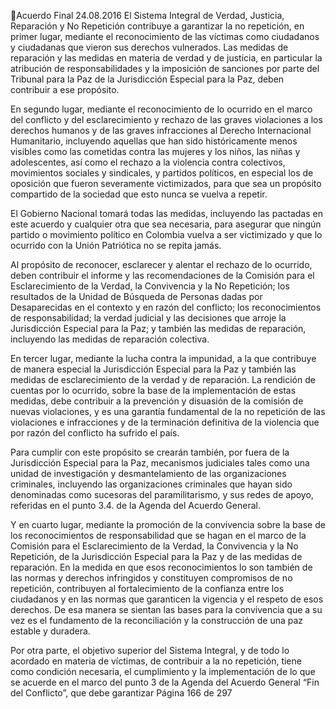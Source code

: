 Acuerdo Final 
24.08.2016 
El Sistema Integral de Verdad, Justicia, Reparación y No Repetición contribuye a garantizar la no repetición, 
en primer lugar, mediante el reconocimiento de las víctimas como ciudadanos y ciudadanas que vieron sus 
derechos vulnerados. Las medidas de reparación y las medidas en materia de verdad y de justicia, en particular 
la  atribución  de  responsabilidades  y  la  imposición  de  sanciones  por  parte  del  Tribunal  para  la  Paz  de  la 
Jurisdicción Especial para la Paz, deben contribuir a ese propósito. 
 
En segundo lugar, mediante el reconocimiento de lo ocurrido en el marco del conflicto y del esclarecimiento 
y  rechazo  de  las  graves  violaciones  a  los  derechos  humanos  y  de  las  graves  infracciones  al  Derecho 
Internacional  Humanitario,  incluyendo  aquellas  que  han  sido  históricamente  menos  visibles  como  las 
cometidas contra las mujeres y los niños, las niñas y adolescentes, así como el rechazo a la violencia contra 
colectivos,  movimientos  sociales  y  sindicales,  y  partidos  políticos,  en  especial  los  de  oposición  que  fueron 
severamente victimizados, para que sea un propósito compartido de la sociedad que esto nunca se vuelva a 
repetir. 
 
El Gobierno Nacional tomará todas las medidas, incluyendo las pactadas en este acuerdo y cualquier otra que 
sea necesaria, para asegurar que ningún partido o movimiento político en Colombia vuelva a ser victimizado 
y que lo ocurrido con la Unión Patriótica no se repita jamás.  
 
Al propósito de reconocer, esclarecer y alentar el rechazo de lo ocurrido, deben contribuir el informe y las 
recomendaciones de la Comisión para el Esclarecimiento de la Verdad, la Convivencia y la No Repetición; los 
resultados  de  la  Unidad  de  Búsqueda  de  Personas  dadas  por  Desaparecidas  en  el  contexto  y  en  razón  del 
conflicto; los reconocimientos de responsabilidad; la verdad judicial y las decisiones  que arroje la Jurisdicción 
Especial para la Paz; y también las medidas de reparación, incluyendo las medidas de reparación colectiva. 
 
En tercer lugar, mediante la lucha contra la impunidad, a la que contribuye de manera especial la Jurisdicción 
Especial para la Paz y también las medidas de esclarecimiento de la verdad y de reparación. La rendición de 
cuentas por lo ocurrido, sobre la base de la implementación de estas medidas, debe contribuir a la prevención 
y disuasión de la comisión de nuevas violaciones, y es una garantía fundamental de la no repetición de las 
violaciones e infracciones y de la terminación definitiva de la violencia que por razón del conflicto ha sufrido 
el país. 
 
Para  cumplir  con  este  propósito  se  crearán  también,  por  fuera  de  la  Jurisdicción  Especial  para  la  Paz, 
mecanismos  judiciales  tales  como  una  unidad  de  investigación  y  desmantelamiento  de  las  organizaciones 
criminales,  incluyendo  las  organizaciones  criminales  que  hayan  sido  denominadas  como  sucesoras  del 
paramilitarismo, y sus redes de apoyo, referidas en el punto 3.4. de la Agenda del Acuerdo General. 
 
Y  en  cuarto  lugar,  mediante  la  promoción  de  la  convivencia  sobre  la  base  de  los  reconocimientos  de 
responsabilidad que se hagan en el marco de la Comisión para el Esclarecimiento de la Verdad, la Convivencia 
y la No Repetición, de la Jurisdicción Especial para la Paz y de las medidas de reparación. En la medida en que 
esos reconocimientos lo son también de las normas y derechos infringidos y constituyen compromisos de no 
repetición, contribuyen al fortalecimiento de la confianza entre los ciudadanos y en las normas que garanticen 
la vigencia y el respeto de esos derechos. De esa manera se sientan las bases para la convivencia que a su vez 
es el fundamento de la reconciliación y la construcción de una paz estable y duradera.    
 
Por otra parte, el objetivo superior del Sistema Integral, y de todo lo acordado en materia de víctimas, de 
contribuir a la no repetición, tiene como condición necesaria, el cumplimiento y  la implementación de lo que 
se acuerde en el marco del punto 3 de la Agenda del Acuerdo General “Fin del Conflicto”, que debe garantizar 
Página 166 de 297 
 

